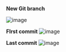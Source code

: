 **New Git branch**

![image](https://user-images.githubusercontent.com/49791498/81932510-d3b21680-95e3-11ea-8880-cb47dc0a0b97.png)



**FIrst commit** 
![image](https://user-images.githubusercontent.com/49791498/81933359-26400280-95e5-11ea-9099-fe7dd66c41c3.png)

**Last commit**
![image](https://user-images.githubusercontent.com/49791498/81933559-89319980-95e5-11ea-9327-ed4f892427e7.png)


